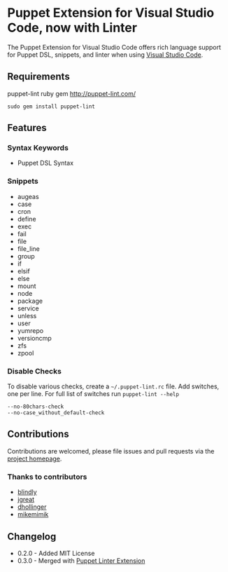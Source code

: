 # Puppet Extension for Visual Studio Code, now with Linter

The Puppet Extension for Visual Studio Code offers rich language support for Puppet DSL, snippets, and linter when using [Visual Studio Code](http://code.visualstudio.com).

## Requirements
puppet-lint ruby gem http://puppet-lint.com/

```
sudo gem install puppet-lint
```

## Features

### Syntax Keywords
- Puppet DSL Syntax

### Snippets
- augeas
- case
- cron
- define
- exec
- fail
- file
- file_line
- group
- if
- elsif
- else
- mount
- node
- package
- service
- unless
- user
- yumrepo
- versioncmp
- zfs
- zpool

### Disable Checks
To disable various checks, create a `~/.puppet-lint.rc` file. Add switches, one per line. For full list of switches run `puppet-lint --help`

```
--no-80chars-check
--no-case_without_default-check
```

## Contributions

Contributions are welcomed, please file issues and pull requests via the [project homepage](https://github.com/blindly/vscode-puppet).

### Thanks to contributors
- [blindly](https://github.com/blindly)
- [jgreat](https://github.com/jgreat)
- [dhollinger](https://github.com/dhollinger)
- [mikemimik](https://github.com/mikemimik)

## Changelog
- 0.2.0 - Added MIT License
- 0.3.0 - Merged with [Puppet Linter Extension](https://github.com/jgreat/vscode-puppetlinter)
